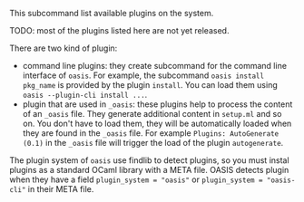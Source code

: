 This subcommand list available plugins on the system. 

TODO: most of the plugins listed here are not yet released.

There are two kind of plugin: 

* command line plugins: they create subcommand for the command line interface
  of `oasis`. For example, the subcommand `oasis install pkg_name` is provided
  by the plugin `install`. You can load them using 
  `oasis --plugin-cli install ...`.
* plugin that are used in `_oasis`: these plugins help to process the content 
  of an `_oasis` file. They generate additional content in `setup.ml` and so on.
  You don't have to load them, they will be automatically loaded when they are
  found in the `_oasis` file. For example `Plugins: AutoGenerate (0.1)` in the 
  `_oasis` file will trigger the load of the plugin `autogenerate`.

The plugin system of `oasis` use findlib to detect plugins, so you must instal
plugins as a standard OCaml library with a META file. OASIS detects plugin when
they have a field `plugin_system = "oasis"` or `plugin_system = "oasis-cli"` in
their META file.
